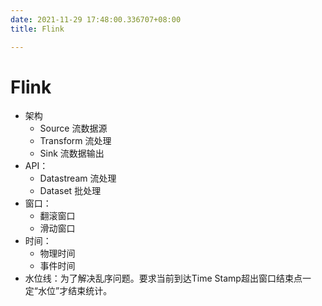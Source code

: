 ```yaml
---
date: 2021-11-29 17:48:00.336707+08:00
title: Flink

---
```

# Flink
- 架构
  - Source 流数据源
  - Transform 流处理
  - Sink 流数据输出
- API：
  - Datastream 流处理
  - Dataset 批处理
- 窗口：
  - 翻滚窗口
  - 滑动窗口
- 时间：
  - 物理时间
  - 事件时间
- 水位线：为了解决乱序问题。要求当前到达Time Stamp超出窗口结束点一定“水位”才结束统计。
